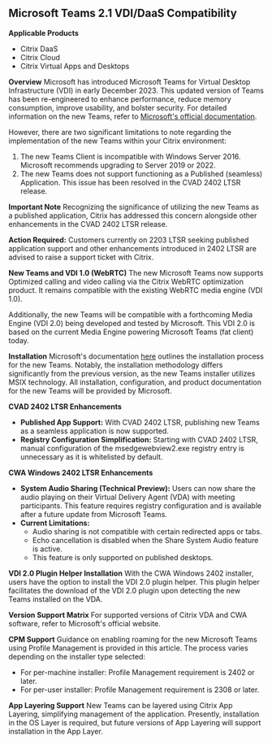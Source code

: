 ## Microsoft Teams 2.1 VDI/DaaS Compatibility

**Applicable Products**
- Citrix DaaS
- Citrix Cloud
- Citrix Virtual Apps and Desktops

**Overview**
Microsoft has introduced Microsoft Teams for Virtual Desktop Infrastructure (VDI) in early December 2023. This updated version of Teams has been re-engineered to enhance performance, reduce memory consumption, improve usability, and bolster security. For detailed information on the new Teams, refer to [Microsoft's official documentation](https://learn.microsoft.com/en-us/microsoftteams/new-teams-desktop-admin).

However, there are two significant limitations to note regarding the implementation of the new Teams within your Citrix environment:

1. The new Teams Client is incompatible with Windows Server 2016. Microsoft recommends upgrading to Server 2019 or 2022.
2. The new Teams does not support functioning as a Published (seamless) Application. This issue has been resolved in the CVAD 2402 LTSR release.

**Important Note**
Recognizing the significance of utilizing the new Teams as a published application, Citrix has addressed this concern alongside other enhancements in the CVAD 2402 LTSR release.

**Action Required:** Customers currently on 2203 LTSR seeking published application support and other enhancements introduced in 2402 LTSR are advised to raise a support ticket with Citrix.

**New Teams and VDI 1.0 (WebRTC)**
The new Microsoft Teams now supports Optimized calling and video calling via the Citrix WebRTC optimization product. It remains compatible with the existing WebRTC media engine (VDI 1.0).

Additionally, the new Teams will be compatible with a forthcoming Media Engine (VDI 2.0) being developed and tested by Microsoft. This VDI 2.0 is based on the current Media Engine powering Microsoft Teams (fat client) today.

**Installation**
Microsoft's documentation [here](https://learn.microsoft.com/en-us/microsoftteams/new-teams-vdi-requirements-deploy) outlines the installation process for the new Teams. Notably, the installation methodology differs significantly from the previous version, as the new Teams installer utilizes MSIX technology. All installation, configuration, and product documentation for the new Teams will be provided by Microsoft.

**CVAD 2402 LTSR Enhancements**

- **Published App Support:** With CVAD 2402 LTSR, publishing new Teams as a seamless application is now supported.
- **Registry Configuration Simplification:** Starting with CVAD 2402 LTSR, manual configuration of the msedgewebview2.exe registry entry is unnecessary as it is whitelisted by default.

**CWA Windows 2402 LTSR Enhancements**

- **System Audio Sharing (Technical Preview):** Users can now share the audio playing on their Virtual Delivery Agent (VDA) with meeting participants. This feature requires registry configuration and is available after a future update from Microsoft Teams.
- **Current Limitations:** 
  - Audio sharing is not compatible with certain redirected apps or tabs.
  - Echo cancellation is disabled when the Share System Audio feature is active.
  - This feature is only supported on published desktops.

**VDI 2.0 Plugin Helper Installation**
With the CWA Windows 2402 installer, users have the option to install the VDI 2.0 plugin helper. This plugin helper facilitates the download of the VDI 2.0 plugin upon detecting the new Teams installed on the VDA.

**Version Support Matrix**
For supported versions of Citrix VDA and CWA software, refer to Microsoft's official website.

**CPM Support**
Guidance on enabling roaming for the new Microsoft Teams using Profile Management is provided in this article. The process varies depending on the installer type selected:

- For per-machine installer: Profile Management requirement is 2402 or later.
- For per-user installer: Profile Management requirement is 2308 or later.

**App Layering Support**
New Teams can be layered using Citrix App Layering, simplifying management of the application. Presently, installation in the OS Layer is required, but future versions of App Layering will support installation in the App Layer.
